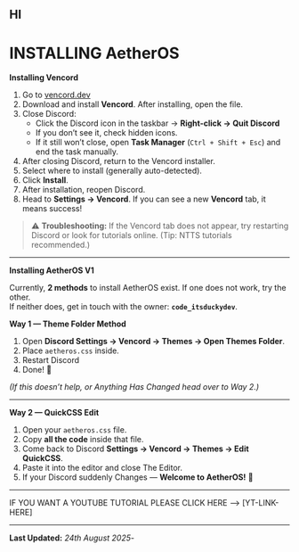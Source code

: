 HI
-
# INSTALLING AetherOS

**Installing Vencord**

1. Go to [vencord.dev](https://vencord.dev/)
2. Download and install **Vencord**. After installing, open the file.
3. Close Discord:
      - Click the Discord icon in the taskbar → **Right-click → Quit Discord**  
      - If you don’t see it, check hidden icons.  
      - If it still won’t close, open **Task Manager** (`Ctrl + Shift + Esc`) and end the task manually.
4. After closing Discord, return to the Vencord installer.
5. Select where to install (generally auto-detected).
6. Click **Install**.
7. After installation, reopen Discord.
8. Head to **Settings → Vencord**. If you can see a new **Vencord** tab, it means success!

> ⚠️ **Troubleshooting:** If the Vencord tab does not appear, try restarting Discord or look for tutorials online. (Tip: NTTS tutorials recommended.)

---

**Installing AetherOS V1**

Currently, **2 methods** to install AetherOS exist. If one does not work, try the other.  
If neither does, get in touch with the owner: **`code_itsduckydev`**.

**Way 1 — Theme Folder Method**
1. Open **Discord Settings → Vencord → Themes → Open Themes Folder**.  
2. Place `aetheros.css` inside.  
3. Restart Discord
4. Done! 🎉

*(If this doesn’t help, or Anything Has Changed head over to Way 2.)*

---

**Way 2 — QuickCSS Edit**
1. Open your `aetheros.css` file.  
2. Copy **all the code** inside that file.  
3. Come back to Discord **Settings → Vencord → Themes → Edit QuickCSS**.  
4. Paste it into the editor and close The Editor.  
5. If your Discord suddenly Changes — **Welcome to AetherOS!** 🎉

---

IF YOU WANT A YOUTUBE TUTORIAL PLEASE CLICK HERE --> [YT-LINK-HERE]

---

**Last Updated:** *24th August 2025*-

